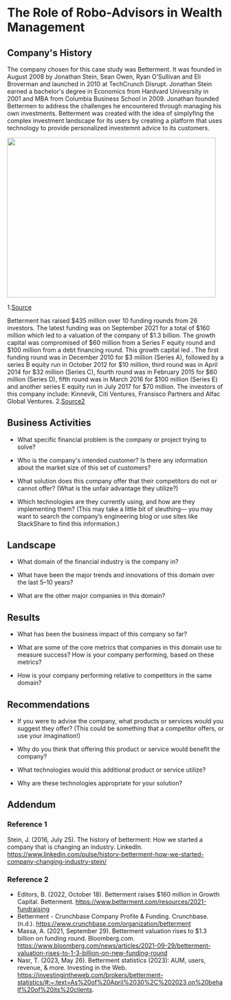 # The Role of Robo-Advisors in Wealth Management

## **Company's History**
The company chosen for this case study was Betterment. It was founded in August 2008 by Jonathan Stein, Sean Owen, Ryan O’Sullivan and Eli Broverman and launched in 2010 at TechCrunch Disrupt. Jonathan Stein earned a bachelor's degree in Economics from Hardvard Univesrsity in 2001 and MBA from Columbia Business School in 2009. Jonathan founded Bettermen to address the challenges he encountered through managing his own investments. Betterment was created with the idea of simplyfing the complex investment landscape for its users by creating a platform that uses technology to provide personalized investemnt advice to its customers.

<img src="https://media.licdn.com/dms/image/C4E12AQGB67eS2XgsNw/article-inline_image-shrink_1000_1488/0/1520632333547?e=1692230400&v=beta&t=eIOUraGlZ3FXi7EEFG7jy2qtCz5Uh1c2Z5UjFjGmx04" width="485.4" height="370.8">

1.[Source](#reference-1)

Betterment has raised $435 million over 10 funding rounds from 26 investors. The latest funding was on September 2021 for a total of $160 million which led to a valuation of the company of $1.3 billion. The growth capital was compromised of $60 million from a Series F equity round and $100 million from a debt financing round. This growth capital led . The first funding round was in December 2010 for $3 million (Series A), followed by a series B equity run in October 2012 for $10 million, third round was in April 2014 for $32 million (Series C), fourth round was in February 2015 for $60 million (Series D), fifth round was in March 2016 for $100 million (Series E) and another series E equity run in July 2017 for $70 million. The investors of this company include: Kinnevik, Citi Ventures, Fransisco Partners and Alfac Global Ventures. 
 2.[Source2](#reference-2)


## Business Activities

* What specific financial problem is the company or project trying to solve?

* Who is the company's intended customer?  Is there any information about the market size of this set of customers?

* What solution does this company offer that their competitors do not or cannot offer? (What is the unfair advantage they utilize?)

* Which technologies are they currently using, and how are they implementing them? (This may take a little bit of sleuthing–– you may want to search the company’s engineering blog or use sites like StackShare to find this information.)


## Landscape

* What domain of the financial industry is the company in?

* What have been the major trends and innovations of this domain over the last 5–10 years?

* What are the other major companies in this domain?


## Results

* What has been the business impact of this company so far?

* What are some of the core metrics that companies in this domain use to measure success? How is your company performing, based on these metrics?

* How is your company performing relative to competitors in the same domain?


## Recommendations

* If you were to advise the company, what products or services would you suggest they offer? (This could be something that a competitor offers, or use your imagination!)

* Why do you think that offering this product or service would benefit the company?

* What technologies would this additional product or service utilize?

* Why are these technologies appropriate for your solution?

## Addendum

### Reference 1
Stein, J. (2016, July 25). The history of betterment: How we started a company that is changing an industry. LinkedIn. https://www.linkedin.com/pulse/history-betterment-how-we-started-company-changing-industry-stein/ 

### Reference 2
* Editors, B. (2022, October 18). Betterment raises $160 million in Growth Capital. Betterment. https://www.betterment.com/resources/2021-fundraising 
* Betterment - Crunchbase Company Profile &amp; Funding. Crunchbase. (n.d.). https://www.crunchbase.com/organization/betterment 
* Massa, A. (2021, September 29). Betterment valuation rises to $1.3 billion on funding round. Bloomberg.com. https://www.bloomberg.com/news/articles/2021-09-29/betterment-valuation-rises-to-1-3-billion-on-new-funding-round 
* Nasr, T. (2023, May 26). Betterment statistics (2023): AUM, users, revenue, &amp; more. Investing in the Web. https://investingintheweb.com/brokers/betterment-statistics/#:~:text=As%20of%20April%2030%2C%202023,on%20behalf%20of%20its%20clients. 